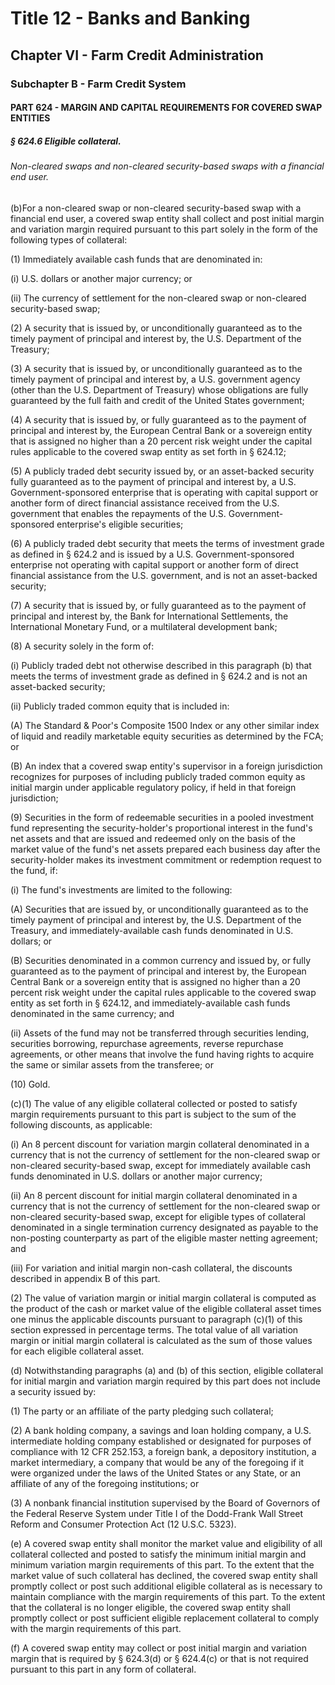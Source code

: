 
# Title 12 - Banks and Banking
## Chapter VI - Farm Credit Administration
### Subchapter B - Farm Credit System
#### PART 624 - MARGIN AND CAPITAL REQUIREMENTS FOR COVERED SWAP ENTITIES
##### § 624.6 Eligible collateral.
###### Non-cleared swaps and non-cleared security-based swaps with a financial end user.

(b)For a non-cleared swap or non-cleared security-based swap with a financial end user, a covered swap entity shall collect and post initial margin and variation margin required pursuant to this part solely in the form of the following types of collateral:

(1) Immediately available cash funds that are denominated in:

(i) U.S. dollars or another major currency; or

(ii) The currency of settlement for the non-cleared swap or non-cleared security-based swap;

(2) A security that is issued by, or unconditionally guaranteed as to the timely payment of principal and interest by, the U.S. Department of the Treasury;

(3) A security that is issued by, or unconditionally guaranteed as to the timely payment of principal and interest by, a U.S. government agency (other than the U.S. Department of Treasury) whose obligations are fully guaranteed by the full faith and credit of the United States government;

(4) A security that is issued by, or fully guaranteed as to the payment of principal and interest by, the European Central Bank or a sovereign entity that is assigned no higher than a 20 percent risk weight under the capital rules applicable to the covered swap entity as set forth in § 624.12;

(5) A publicly traded debt security issued by, or an asset-backed security fully guaranteed as to the payment of principal and interest by, a U.S. Government-sponsored enterprise that is operating with capital support or another form of direct financial assistance received from the U.S. government that enables the repayments of the U.S. Government-sponsored enterprise's eligible securities;

(6) A publicly traded debt security that meets the terms of investment grade as defined in § 624.2 and is issued by a U.S. Government-sponsored enterprise not operating with capital support or another form of direct financial assistance from the U.S. government, and is not an asset-backed security;

(7) A security that is issued by, or fully guaranteed as to the payment of principal and interest by, the Bank for International Settlements, the International Monetary Fund, or a multilateral development bank;

(8) A security solely in the form of:

(i) Publicly traded debt not otherwise described in this paragraph (b) that meets the terms of investment grade as defined in § 624.2 and is not an asset-backed security;

(ii) Publicly traded common equity that is included in:

(A) The Standard & Poor's Composite 1500 Index or any other similar index of liquid and readily marketable equity securities as determined by the FCA; or

(B) An index that a covered swap entity's supervisor in a foreign jurisdiction recognizes for purposes of including publicly traded common equity as initial margin under applicable regulatory policy, if held in that foreign jurisdiction;

(9) Securities in the form of redeemable securities in a pooled investment fund representing the security-holder's proportional interest in the fund's net assets and that are issued and redeemed only on the basis of the market value of the fund's net assets prepared each business day after the security-holder makes its investment commitment or redemption request to the fund, if:

(i) The fund's investments are limited to the following:

(A) Securities that are issued by, or unconditionally guaranteed as to the timely payment of principal and interest by, the U.S. Department of the Treasury, and immediately-available cash funds denominated in U.S. dollars; or

(B) Securities denominated in a common currency and issued by, or fully guaranteed as to the payment of principal and interest by, the European Central Bank or a sovereign entity that is assigned no higher than a 20 percent risk weight under the capital rules applicable to the covered swap entity as set forth in § 624.12, and immediately-available cash funds denominated in the same currency; and

(ii) Assets of the fund may not be transferred through securities lending, securities borrowing, repurchase agreements, reverse repurchase agreements, or other means that involve the fund having rights to acquire the same or similar assets from the transferee; or

(10) Gold.

(c)(1) The value of any eligible collateral collected or posted to satisfy margin requirements pursuant to this part is subject to the sum of the following discounts, as applicable:

(i) An 8 percent discount for variation margin collateral denominated in a currency that is not the currency of settlement for the non-cleared swap or non-cleared security-based swap, except for immediately available cash funds denominated in U.S. dollars or another major currency;

(ii) An 8 percent discount for initial margin collateral denominated in a currency that is not the currency of settlement for the non-cleared swap or non-cleared security-based swap, except for eligible types of collateral denominated in a single termination currency designated as payable to the non-posting counterparty as part of the eligible master netting agreement; and

(iii) For variation and initial margin non-cash collateral, the discounts described in appendix B of this part.

(2) The value of variation margin or initial margin collateral is computed as the product of the cash or market value of the eligible collateral asset times one minus the applicable discounts pursuant to paragraph (c)(1) of this section expressed in percentage terms. The total value of all variation margin or initial margin collateral is calculated as the sum of those values for each eligible collateral asset.

(d) Notwithstanding paragraphs (a) and (b) of this section, eligible collateral for initial margin and variation margin required by this part does not include a security issued by:

(1) The party or an affiliate of the party pledging such collateral;

(2) A bank holding company, a savings and loan holding company, a U.S. intermediate holding company established or designated for purposes of compliance with 12 CFR 252.153, a foreign bank, a depository institution, a market intermediary, a company that would be any of the foregoing if it were organized under the laws of the United States or any State, or an affiliate of any of the foregoing institutions; or

(3) A nonbank financial institution supervised by the Board of Governors of the Federal Reserve System under Title I of the Dodd-Frank Wall Street Reform and Consumer Protection Act (12 U.S.C. 5323).

(e) A covered swap entity shall monitor the market value and eligibility of all collateral collected and posted to satisfy the minimum initial margin and minimum variation margin requirements of this part. To the extent that the market value of such collateral has declined, the covered swap entity shall promptly collect or post such additional eligible collateral as is necessary to maintain compliance with the margin requirements of this part. To the extent that the collateral is no longer eligible, the covered swap entity shall promptly collect or post sufficient eligible replacement collateral to comply with the margin requirements of this part.

(f) A covered swap entity may collect or post initial margin and variation margin that is required by § 624.3(d) or § 624.4(c) or that is not required pursuant to this part in any form of collateral.
